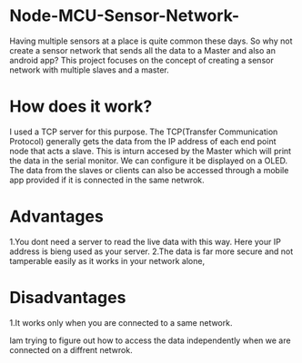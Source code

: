 # Node-MCU-Sensor-Network-
Having multiple sensors at a place is quite common these days. So why not create a sensor network that sends all the data to a Master and also an android app? This project focuses on the concept of creating a sensor network with multiple slaves and a master.

# How does it work?
I used a TCP server for this purpose. The TCP(Transfer Communication Protocol) generally gets the data from the IP address of each end point node that acts a slave. This is inturn accesed by the Master which will print the data in the serial monitor. We can configure it be displayed on a OLED. The data from the slaves or clients can also be accessed through a mobile app provided if it is connected in the same netwrok.

# Advantages
1.You dont need a server to read the live data with this way. Here your IP address is bieng used as your server.
2.The data is far more secure and not tamperable easily as it works in your network alone,

# Disadvantages
1.It works only when you are connected to a same network.

Iam trying to figure out how to access the data independently when we are connected on a diffrent netwrok.
